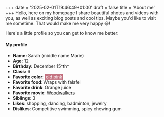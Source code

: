 +++
date = '2025-02-01T19:46:49+01:00'
draft = false
title = 'About me'
+++
Hello, here on my homepage I share beautiful photos and videos with you, as well as exciting blog posts and cool tips. Maybe you'd like to visit me sometime. That would make me very happy 😃!

Here's a little profile so you can get to know me better:

#### My profile  

* **Name:** Sarah (middle name Marie)
* **Age:** 12
* **Birthday:** December 15^th^
* **Class:** 6
* **Favorite color:** <span style="color: white; padding: 1px 3px 1px 3px; background-color: #C67986;">old pink</span>
* **Favorite food**: Wraps with falafel
* **Favorite drink**: Orange juice
* **Favorite movie**: [Woodwalkers](https://www.youtube.com/watch?v=ntxIqJ6FqBk)
* **Siblings**: 3
* **Likes**: shopping, dancing, badminton, jewelry
* **Dislikes**: Competitive swimming, spicy chewing gum
